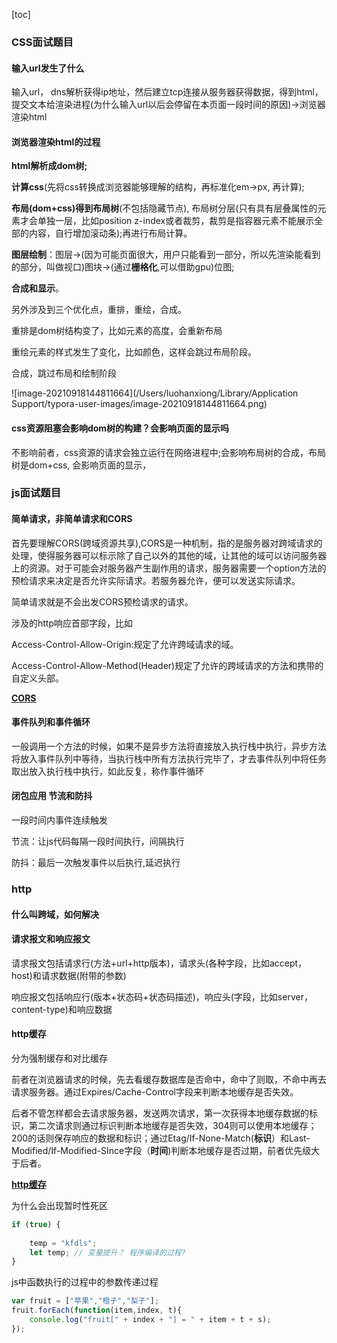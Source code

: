 [toc]

### CSS面试题目

#### 输入url发生了什么

输入url， dns解析获得ip地址，然后建立tcp连接从服务器获得数据，得到html，提交文本给渲染进程(为什么输入url以后会停留在本页面一段时间的原因)->浏览器渲染html

#### 浏览器渲染html的过程

**html解析成dom树;**

**计算css**(先将css转换成浏览器能够理解的结构，再标准化em->px, 再计算); 

**布局(dom+css)得到布局树**(不包括隐藏节点), 布局树分层(只有具有层叠属性的元素才会单独一层，比如position z-index或者裁剪，裁剪是指容器元素不能展示全部的内容，自行增加滚动条);再进行布局计算。

 **图层绘制**：图层->(因为可能页面很大，用户只能看到一部分，所以先渲染能看到的部分，叫做视口)图块->(通过**栅格化**,可以借助gpu)位图;

**合成和显示**。

另外涉及到三个优化点，重排，重绘，合成。

重排是dom树结构变了，比如元素的高度，会重新布局

重绘元素的样式发生了变化，比如颜色，这样会跳过布局阶段。

合成，跳过布局和绘制阶段

![image-20210918144811664](/Users/luohanxiong/Library/Application Support/typora-user-images/image-20210918144811664.png)

#### css资源阻塞会影响dom树的构建？会影响页面的显示吗

不影响前者，css资源的请求会独立运行在网络进程中;会影响布局树的合成，布局树是dom+css, 会影响页面的显示，

### js面试题目

#### 简单请求，非简单请求和CORS

首先要理解CORS(跨域资源共享),CORS是一种机制，指的是服务器对跨域请求的处理，使得服务器可以标示除了自己以外的其他的域，让其他的域可以访问服务器上的资源。对于可能会对服务器产生副作用的请求，服务器需要一个option方法的预检请求来决定是否允许实际请求。若服务器允许，便可以发送实际请求。

简单请求就是不会出发CORS预检请求的请求。

涉及的http响应首部字段，比如

Access-Control-Allow-Origin:规定了允许跨域请求的域。

Access-Control-Allow-Method(Header)规定了允许的跨域请求的方法和携带的自定义头部。

**[CORS](https://developer.mozilla.org/zh-CN/docs/Web/HTTP/CORS#preflighted_requests)**

#### 事件队列和事件循环

一般调用一个方法的时候，如果不是异步方法将直接放入执行栈中执行，异步方法将放入事件队列中等待，当执行栈中所有方法执行完毕了，才去事件队列中将任务取出放入执行栈中执行，如此反复，称作事件循环

#### 闭包应用 节流和防抖

一段时间内事件连续触发

节流：让js代码每隔一段时间执行，间隔执行

防抖：最后一次触发事件以后执行,延迟执行

### http

#### 什么叫跨域，如何解决

#### 请求报文和响应报文

请求报文包括请求行(方法+url+http版本)，请求头(各种字段，比如accept，host)和请求数据(附带的参数)

响应报文包括响应行(版本+状态码+状态码描述)，响应头(字段，比如server，content-type)和响应数据

#### http缓存

分为强制缓存和对比缓存

前者在浏览器请求的时候，先去看缓存数据库是否命中，命中了则取，不命中再去请求服务器。通过Expires/Cache-Control字段来判断本地缓存是否失效。

后者不管怎样都会去请求服务器，发送两次请求，第一次获得本地缓存数据的标识，第二次请求则通过标识判断本地缓存是否失效，304则可以使用本地缓存；200的话则保存响应的数据和标识；通过Etag/If-None-Match(**标识**）和Last-Modified/If-Modified-SInce字段（**时间**)判断本地缓存是否过期，前者优先级大于后者。

**[http缓存](https://segmentfault.com/a/1190000021716418)**

为什么会出现暂时性死区

```js
if (true) {
    
    temp = "kfdls";
    let temp; // 变量提升？ 程序编译的过程?
}
```



js中函数执行的过程中的参数传递过程

```js
var fruit = ["苹果","橙子","梨子"];
fruit.forEach(function(item,index, t){
    console.log("fruit[" + index + "] = " + item + t + s);
});
```

